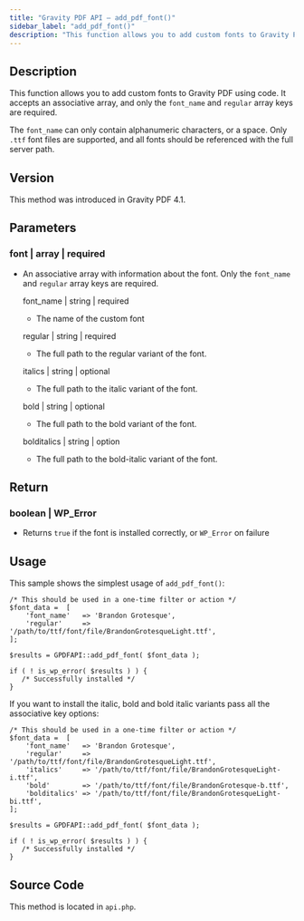 ```yaml
---
title: "Gravity PDF API – add_pdf_font()"
sidebar_label: "add_pdf_font()"
description: "This function allows you to add custom fonts to Gravity PDF using code. It accepts an associative array and only the `font_name` and `regular` array keys are required."
---
```


## Description 

This function allows you to add custom fonts to Gravity PDF using code. It accepts an associative array, and only the `font_name` and `regular` array keys are required.

The `font_name` can only contain alphanumeric characters, or a space. Only `.ttf` font files are supported, and all fonts should be referenced with the full server path.

## Version 

This method was introduced in Gravity PDF 4.1.

## Parameters 

### font \| array \| required
* An associative array with information about the font. Only the `font_name` and `regular` array keys are required.

    font\_name \| string \| required
    * The name of the custom font

    regular \| string \| required
    * The full path to the regular variant of the font.

    italics \| string \| optional
    * The full path to the italic variant of the font.

    bold \| string \| optional
    * The full path to the bold variant of the font.

    bolditalics \| string \| option
    * The full path to the bold-italic variant of the font.

## Return 

### boolean \| WP\_Error
* Returns `true` if the font is installed correctly, or `WP_Error` on failure

## Usage 

This sample shows the simplest usage of `add_pdf_font()`:

```
/* This should be used in a one-time filter or action */
$font_data =  [
    'font_name'   => 'Brandon Grotesque',
    'regular'     => '/path/to/ttf/font/file/BrandonGrotesqueLight.ttf',
];

$results = GPDFAPI::add_pdf_font( $font_data );

if ( ! is_wp_error( $results ) ) {
   /* Successfully installed */
}
```

If you want to install the italic, bold and bold italic variants pass all the associative key options:

```
/* This should be used in a one-time filter or action */
$font_data =  [
    'font_name'   => 'Brandon Grotesque',
    'regular'     => '/path/to/ttf/font/file/BrandonGrotesqueLight.ttf',
    'italics'     => '/path/to/ttf/font/file/BrandonGrotesqueLight-i.ttf',
    'bold'        => '/path/to/ttf/font/file/BrandonGrotesque-b.ttf',
    'bolditalics' => '/path/to/ttf/font/file/BrandonGrotesqueLight-bi.ttf',
];

$results = GPDFAPI::add_pdf_font( $font_data );

if ( ! is_wp_error( $results ) ) {
   /* Successfully installed */
}
```

## Source Code 

This method is located in `api.php`.
